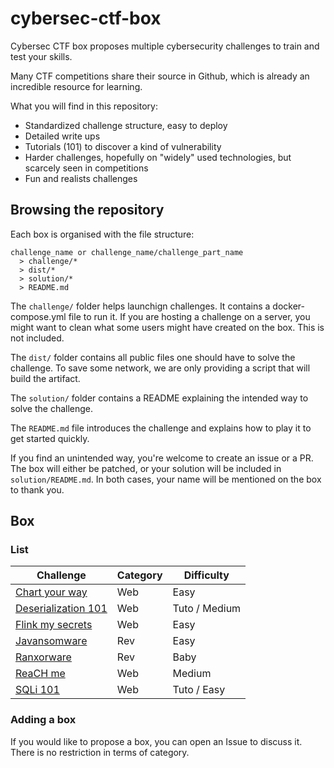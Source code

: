 # cybersec-ctf-box
Cybersec CTF box proposes multiple cybersecurity challenges to train and test your skills.

Many CTF competitions share their source in Github, which is already an incredible resource for learning.

What you will find in this repository:
* Standardized challenge structure, easy to deploy
* Detailed write ups
* Tutorials (101) to discover a kind of vulnerability
* Harder challenges, hopefully on "widely" used technologies, but scarcely seen in competitions
* Fun and realists challenges

## Browsing the repository
Each box is organised with the file structure:
```
challenge_name or challenge_name/challenge_part_name
  > challenge/*
  > dist/*
  > solution/*
  > README.md
```

The `challenge/` folder helps launchign challenges.
It contains a docker-compose.yml file to run it.
If you are hosting a challenge on a server, you might want to clean what some users might have created on the box. This is not included.

The `dist/` folder contains all public files one should have to solve the challenge.
To save some network, we are only providing a script that will build the artifact.

The `solution/` folder contains a README explaining the intended way to solve the challenge.

The `README.md` file introduces the challenge and explains how to play it to get started quickly.

If you find an unintended way, you're welcome to create an issue or a PR.
The box will either be patched, or your solution will be included in `solution/README.md`.
In both cases, your name will be mentioned on the box to thank you.

## Box
### List
| Challenge | Category | Difficulty |
| --------- | -------- | ---------- |
| [Chart your way](https://github.com/yohannj/cybersec-ctf-box/tree/main/chart_your_way) | Web | Easy |
| [Deserialization 101](https://github.com/yohannj/cybersec-ctf-box/tree/main/deserialization101) | Web | Tuto / Medium |
| [Flink my secrets](https://github.com/yohannj/cybersec-ctf-box/tree/main/flink_my_secrets) | Web | Easy |
| [Javansomware](https://github.com/yohannj/cybersec-ctf-box/tree/main/javansomware) | Rev | Easy |
| [Ranxorware](https://github.com/yohannj/cybersec-ctf-box/tree/main/ranxorware) | Rev | Baby |
| [ReaCH me](https://github.com/yohannj/cybersec-ctf-box/tree/main/reaCH_me) | Web | Medium |
| [SQLi 101](https://github.com/yohannj/cybersec-ctf-box/tree/main/sqli101) | Web | Tuto / Easy |

### Adding a box
If you would like to propose a box, you can open an Issue to discuss it.
There is no restriction in terms of category.
